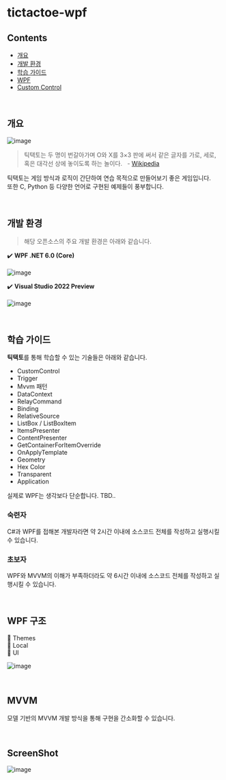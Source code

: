 # tictactoe-wpf
## Contents
- [개요](#개요)
- [개발 환경](#개발-환경)
- [학습 가이드](#학습-가이드)
- [WPF](#wpf)
- [Custom Control](#custom-control)

<br>
  
## 개요
![image](https://user-images.githubusercontent.com/74305823/127083957-5eb3dd2d-d032-4128-9681-d754849b2698.png)

> 틱택토는 두 명이 번갈아가며 O와 X를 3×3 판에 써서 같은 글자를 가로, 세로, 혹은 대각선 상에 놓이도록 하는 놀이다. &nbsp;  - [Wikipedia](https://ko.wikipedia.org/wiki/%ED%8B%B1%ED%83%9D%ED%86%A0)

틱택토는 게임 방식과 로직이 간단하여 연습 목적으로 만들어보기 좋은 게임입니다. <br> 또한 C, Python 등 다양한 언어로 구현된 예제들이 풍부합니다.

<br>

## 개발 환경
> 해당 오픈소스의 주요 개발 환경은 아래와 같습니다. 
 
✔️ **WPF .NET 6.0 (Core)**  
<br/>
  ![image](https://user-images.githubusercontent.com/52397976/127086933-7f21d2ca-04e9-4e2e-b192-22e99b934ab9.png)

✔️ **Visual Studio 2022 Preview**  
<br/>
  ![image](https://user-images.githubusercontent.com/52397976/127085632-9af789b0-58bd-4e63-be6c-30f567cf088b.png)

<br>

## 학습 가이드
**틱택토**를 통해 학습할 수 있는 기술들은 아래와 같습니다.
- CustomControl
- Trigger
- Mvvm 패턴
- DataContext
- RelayCommand
- Binding
- RelativeSource
- ListBox / ListBoxItem
- ItemsPresenter
- ContentPresenter
- GetContainerForItemOverride
- OnApplyTemplate
- Geometry
- Hex Color
- Transparent
- Application

실제로 WPF는 생각보다 단순합니다. TBD..

### 숙련자
C#과 WPF를 접해본 개발자라면 약 2시간 이내에 소스코드 전체를 작성하고 실행시킬 수 있습니다.

### 초보자
WPF와 MVVM의 이해가 부족하더라도 약 6시간 이내에 소스코드 전체를 작성하고 실행시킬 수 있습니다.

<br>

## WPF 구조

📁 Themes  
📁 Local  
📁 UI

![image](https://user-images.githubusercontent.com/52397976/127076382-26b655e3-d198-43a4-a0b4-30042047b675.png)

<br>

## MVVM
모델 기반의 MVVM 개발 방식을 통해 구현을 간소화할 수 있습니다.

<br>

## ScreenShot
![image](https://user-images.githubusercontent.com/52397976/127074738-ed10f727-207b-467c-ab39-6113578caae6.png)
